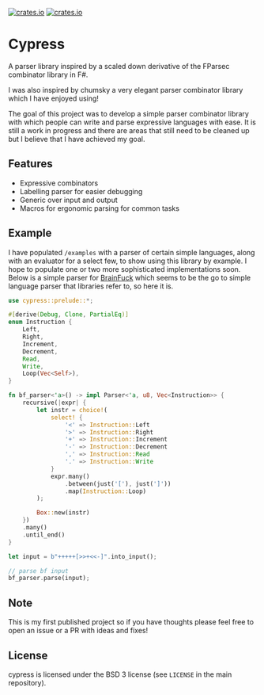 [![crates.io](https://img.shields.io/crates/v/cypress.svg)](https://crates.io/crates/cypress)
[![crates.io](https://docs.rs/cypress/badge.svg)](https://docs.rs/cypress)

# Cypress

A parser library inspired by a scaled down derivative of the FParsec combinator library in F#.

I was also inspired by chumsky a very elegant parser combinator library which I have enjoyed using!

The goal of this project was to develop a simple parser combinator library with which people can write and parse expressive languages with ease. It is still a work in progress and there are areas that still need to be cleaned up but I believe that I have achieved my goal.

## Features

- Expressive combinators
- Labelling parser for easier debugging
- Generic over input and output
- Macros for ergonomic parsing for common tasks

## Example

I have populated `/examples` with a parser of certain simple languages, along with an evaluator for a select few, to show using this library by example. I hope to populate one or two more sophisticated implementations soon. Below is a simple parser for [BrainFuck](https://gist.github.com/roachhd/dce54bec8ba55fb17d3a) which seems to be the go to simple language parser that libraries refer to, so here it is.

```rust
use cypress::prelude::*;

#[derive(Debug, Clone, PartialEq)]
enum Instruction {
    Left,
    Right,
    Increment,
    Decrement,
    Read,
    Write,
    Loop(Vec<Self>),
}

fn bf_parser<'a>() -> impl Parser<'a, u8, Vec<Instruction>> {
    recursive(|expr| {
        let instr = choice!(
            select! {
                '<' => Instruction::Left
                '>' => Instruction::Right
                '+' => Instruction::Increment
                '-' => Instruction::Decrement
                ',' => Instruction::Read
                '.' => Instruction::Write
            }
            expr.many()
                .between(just('['), just(']'))
                .map(Instruction::Loop)
        );

        Box::new(instr)
    })
    .many()
    .until_end()
}

let input = b"+++++[>>+<<-]".into_input();

// parse bf input
bf_parser.parse(input);
```

## Note

This is my first published project so if you have thoughts please feel free to open an issue or a PR with ideas and fixes!

## License

cypress is licensed under the BSD 3 license (see `LICENSE` in the main repository).
